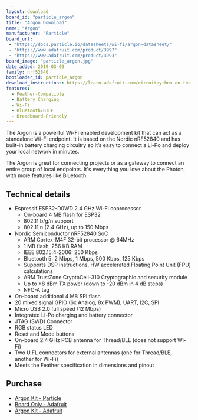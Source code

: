 ```yaml
---
layout: download
board_id: "particle_argon"
title: "Argon Download"
name: "Argon"
manufacturer: "Particle"
board_url:
 - "https://docs.particle.io/datasheets/wi-fi/argon-datasheet/"
 - "https://www.adafruit.com/product/3997"
 - "https://www.adafruit.com/product/3993"
board_image: "particle_argon.jpg"
date_added: 2019-03-09
family: nrf52840
bootloader_id: particle_argon
download_instructions: https://learn.adafruit.com/circuitpython-on-the-nrf52/build-flash-particle
features:
  - Feather-Compatible
  - Battery Charging
  - Wi-Fi
  - Bluetooth/BTLE
  - Breadboard-Friendly
---
```


The Argon is a powerful Wi-Fi enabled development kit that can act as a standalone Wi-Fi endpoint. It is based on the Nordic nRF52840 and has built-in battery charging circuitry so it’s easy to connect a Li-Po and deploy your local network in minutes.

The Argon is great for connecting projects or as a gateway to connect an entire group of local endpoints. It's everything you love about the Photon, with more features like Bluetooth.

## Technical details

* Espressif ESP32-D0WD 2.4 GHz Wi-Fi coprocessor
  - On-board 4 MB flash for ESP32
  - 802.11 b/g/n support
  - 802.11 n (2.4 GHz), up to 150 Mbps
* Nordic Semiconductor nRF52840 SoC
  - ARM Cortex-M4F 32-bit processor @ 64MHz
  - 1 MB flash, 256 KB RAM
  - IEEE 802.15.4-2006: 250 Kbps
  - Bluetooth 5: 2 Mbps, 1 Mbps, 500 Kbps, 125 Kbps
  - Supports DSP instructions, HW accelerated Floating Point Unit (FPU) calculations
  - ARM TrustZone CryptoCell-310 Cryptographic and security module
  - Up to +8 dBm TX power (down to -20 dBm in 4 dB steps)
  - NFC-A tag
* On-board additional 4 MB SPI flash
* 20 mixed signal GPIO (6x Analog, 8x PWM), UART, I2C, SPI
* Micro USB 2.0 full speed (12 Mbps)
* Integrated Li-Po charging and battery connector
* JTAG (SWD) Connector
* RGB status LED
* Reset and Mode buttons
* On-board 2.4 GHz PCB antenna for Thread/BLE (does not support Wi-Fi)
* Two U.FL connectors for external antennas (one for Thread/BLE, another for Wi-Fi)
* Meets the Feather specification in dimensions and pinout

## Purchase

* [Argon Kit - Particle](https://store.particle.io/products/argon-kit)
* [Board Only - Adafruit](https://www.adafruit.com/product/3997)
* [Argon Kit - Adafruit](https://www.adafruit.com/product/3993)
